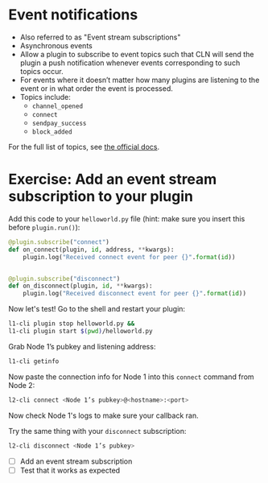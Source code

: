 # Event notifications

- Also referred to as "Event stream subscriptions"
- Asynchronous events
- Allow a plugin to subscribe to event topics such that CLN will send the plugin a push notification whenever events corresponding to such topics occur.
- For events where it doesn’t matter how many plugins are listening to the event or in what order the event is processed.
- Topics include:
  - `channel_opened`
  - `connect`
  - `sendpay_success`
  - `block_added`

For the full list of topics, see [the official docs](https://docs.corelightning.org/docs/event-notifications).

# Exercise: Add an event stream subscription to your plugin

Add this code to your `helloworld.py` file (hint: make sure you insert this before `plugin.run()`):

```python
@plugin.subscribe("connect")
def on_connect(plugin, id, address, **kwargs):
    plugin.log("Received connect event for peer {}".format(id))


@plugin.subscribe("disconnect")
def on_disconnect(plugin, id, **kwargs):
    plugin.log("Received disconnect event for peer {}".format(id))
```

Now let's test! Go to the shell and restart your plugin:

```sh
l1-cli plugin stop helloworld.py && 
l1-cli plugin start $(pwd)/helloworld.py
```

Grab Node 1’s pubkey and listening address:

```sh
l1-cli getinfo
```

Now paste the connection info for Node 1 into this `connect` command from Node 2:

```sh
l2-cli connect <Node 1’s pubkey>@<hostname>:<port>
```

Now check Node 1's logs to make sure your callback ran.

Try the same thing with your `disconnect` subscription:

```sh
l2-cli disconnect <Node 1’s pubkey>
```

- [ ] Add an event stream subscription
- [ ] Test that it works as expected
